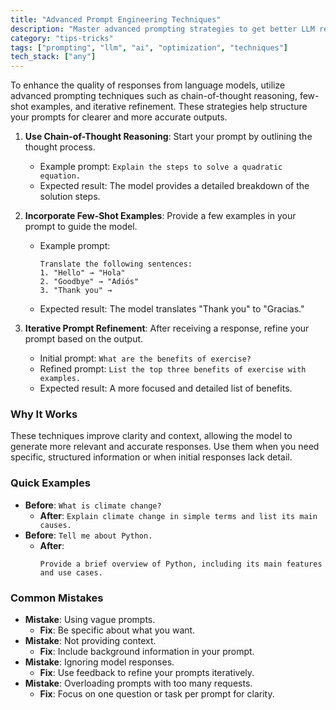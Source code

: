 ```yaml
---
title: "Advanced Prompt Engineering Techniques"
description: "Master advanced prompting strategies to get better LLM responses with structured thinking and iterative refinement"
category: "tips-tricks"
tags: ["prompting", "llm", "ai", "optimization", "techniques"]
tech_stack: ["any"]
---
```


To enhance the quality of responses from language models, utilize advanced prompting techniques such as chain-of-thought reasoning, few-shot examples, and iterative refinement. These strategies help structure your prompts for clearer and more accurate outputs.

1. **Use Chain-of-Thought Reasoning**: Start your prompt by outlining the thought process.
   - Example prompt: `Explain the steps to solve a quadratic equation.`
   - Expected result: The model provides a detailed breakdown of the solution steps.

2. **Incorporate Few-Shot Examples**: Provide a few examples in your prompt to guide the model.
   - Example prompt: 
     ```
     Translate the following sentences:
     1. "Hello" → "Hola"
     2. "Goodbye" → "Adiós"
     3. "Thank you" → 
     ```
   - Expected result: The model translates "Thank you" to "Gracias."

3. **Iterative Prompt Refinement**: After receiving a response, refine your prompt based on the output.
   - Initial prompt: `What are the benefits of exercise?`
   - Refined prompt: `List the top three benefits of exercise with examples.`
   - Expected result: A more focused and detailed list of benefits.

### Why It Works
These techniques improve clarity and context, allowing the model to generate more relevant and accurate responses. Use them when you need specific, structured information or when initial responses lack detail.

### Quick Examples
- **Before**: `What is climate change?`
  - **After**: `Explain climate change in simple terms and list its main causes.`
- **Before**: `Tell me about Python.`
  - **After**: 
    ```
    Provide a brief overview of Python, including its main features and use cases.
    ```

### Common Mistakes
- **Mistake**: Using vague prompts.
  - **Fix**: Be specific about what you want.
- **Mistake**: Not providing context.
  - **Fix**: Include background information in your prompt.
- **Mistake**: Ignoring model responses.
  - **Fix**: Use feedback to refine your prompts iteratively.
- **Mistake**: Overloading prompts with too many requests.
  - **Fix**: Focus on one question or task per prompt for clarity.